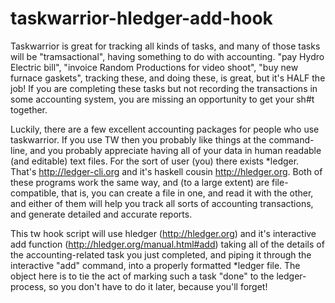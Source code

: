 # taskwarrior-hledger-add-hook
Taskwarrior is great for tracking all kinds of tasks, and many of those tasks will be "tramsactional", having something to do with accounting. "pay Hydro Electric bill", "invoice Random Productions for video shoot", "buy new furnace gaskets", tracking these, and doing these, is great, but it's HALF the job! If you are completing these tasks but not recording the transactions in some accounting system, you are missing an opportunity to get your sh#t together.

Luckily, there are a few excellent accounting packages for people who use taskwarrior. If you use TW then you probably like things at the command-line, and you probably appreciate having all of your data in human readable (and editable) text files. For the sort of user (you) there exists *ledger. That's http://ledger-cli.org and it's haskell cousin http://hledger.org. Both of these programs work the same way, and (to a large extent) are file-compatible, that is, you can create a file in one, and read it with the other, and either of them will help you track all sorts of accounting transactions, and generate detailed and accurate reports. 

This tw hook script will use hledger (http://hledger.org) and it's interactive add function (http://hledger.org/manual.html#add) taking all of the details of the accounting-related task you just completed, and piping it through the interactive "add" command, into a properly formatted *ledger file. The object here is to tie the act of marking such a task "done" to the ledger-process, so you don't have to do it later, because you'll forget!

